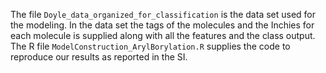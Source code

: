 The file ```Doyle_data_organized_for_classification``` is the data set used for the modeling.
In the data set the tags of the molecules and the Inchies for each molecule is supplied along with all the features and the class output.
The R file ```ModelConstruction_ArylBorylation.R``` supplies the code to reproduce our results as reported in the SI.
